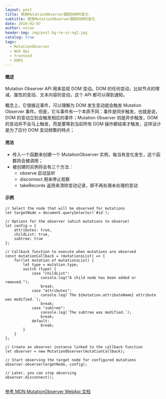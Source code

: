 ```yaml
---
layout: post
title: 使用MutationObserver跟踪DOM的变化
subtitle: 使用MutationObserver跟踪DOM的变化
date: 2019-02-07
author: nolan
header-img: img/post-bg-re-vs-ng2.jpg
catalog: true
tags:
  - MutationObserver
  - Web Api
  - frontend
  - DOM3
---
```



####    概述
Mutation Observer API 用来监视 DOM 变动。DOM 的任何变动，比如节点的增减、属性的变动、文本内容的变动，这个 API 都可以得到通知。

概念上，它很接近事件，可以理解为 DOM 发生变动就会触发 Mutation Observer 事件。但是，它与事件有一个本质不同：事件是同步触发，也就是说，DOM 的变动立刻会触发相应的事件；Mutation Observer 则是异步触发，DOM 的变动并不会马上触发，而是要等到当前所有 DOM 操作都结束才触发，这样设计是为了应付 DOM 变动频繁的特点；

####    用法
-   传入一个函数来创建一个 MutationObserver 实例，每当有变化发生，这个函数将会被调用；
-   被创建的实例将会有三个方法：
    -   observe 启动监听
    -   disconnect  用来停止观察
    -   takeRecords 返用来清除变动记录，即不再处理未处理的变动

####    示例

```
// Select the node that will be observed for mutations
let targetNode = document.querySelector(`#id`);

// Options for the observer (which mutations to observe)
let config = {
    attributes: true,
    childList: true,
    subtree: true
};

// Callback function to execute when mutations are observed
const mutationCallback = (mutationsList) => {
    for(let mutation of mutationsList) {
        let type = mutation.type;
        switch (type) {
            case "childList":
                console.log("A child node has been added or removed.");
                break;
            case "attributes":
                console.log(`The ${mutation.attributeName} attribute was modified.`);
                break;
            case "subtree":
                console.log(`The subtree was modified.`);
                break;
            default:
                break;
        }
    }
};

// Create an observer instance linked to the callback function
let observer = new MutationObserver(mutationCallback);

// Start observing the target node for configured mutations
observer.observe(targetNode, config);

// Later, you can stop observing
observer.disconnect();


```

[参考 MDN MutationObserver WebApi 文档](https://developer.mozilla.org/zh-CN/docs/Web/API/MutationObserver)
